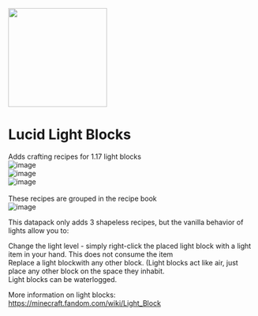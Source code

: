 <img src="https://user-images.githubusercontent.com/54421422/194724452-030c412d-2c36-44c2-b214-0fde9c8c9fac.png" width="200" height="200" class="center">

# Lucid Light Blocks
 Adds crafting recipes for 1.17 light blocks<br />
![image](https://user-images.githubusercontent.com/54421422/125177113-82c19200-e196-11eb-8094-467da91b2c85.png)
<br />
![image](https://user-images.githubusercontent.com/54421422/125177130-93720800-e196-11eb-8abd-b6177df8d3e6.png)
<br />
![image](https://user-images.githubusercontent.com/54421422/125177137-a258ba80-e196-11eb-8c39-e2cdcab0fb3b.png)
<br />
<br />
These recipes are grouped in the recipe book<br />
![image](https://user-images.githubusercontent.com/54421422/125177226-3dea2b00-e197-11eb-9f1d-556729d224c0.png)


This datapack only adds 3 shapeless recipes, but the vanilla behavior of lights allow you to:

Change the light level - simply right-click the placed light block with a light item in your hand. This does not consume the item<br />
Replace a light blockwith any other block. (Light blocks act like air, just place any other block on the space they inhabit.<br />
Light blocks can be waterlogged.<br />

More information on light blocks: https://minecraft.fandom.com/wiki/Light_Block
